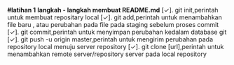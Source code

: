 **#latihan 1**
**langkah - langkah membuat README.md**
[✓]. git init,perintah untuk membuat repositary local
[✓]. git add,perintah untuk menambahkan file baru , atau perubahan pada file pada staging sebelum proses commit
[✓]. git commit,perintah untuk menyimpan perubahan kedalam database git 
[✓]. git push -u origin master,perintah untuk mengirim perubahan pada repository local menuju server repository
[✓]. git clone [url],perintah untuk menambahkan remote server/repository server pada local repository
